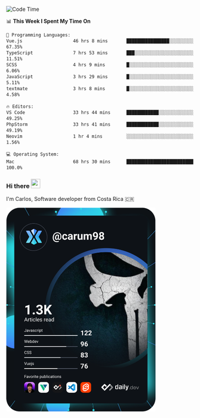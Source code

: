 
<!--START_SECTION:waka-->
![Code Time](http://img.shields.io/badge/Code%20Time-8%2C269%20hrs%2031%20mins-blue)

📊 **This Week I Spent My Time On** 

```text
💬 Programming Languages: 
Vue.js                   46 hrs 8 mins       ████████████████░░░░░░░░░   67.35% 
TypeScript               7 hrs 53 mins       ███░░░░░░░░░░░░░░░░░░░░░░   11.51% 
SCSS                     4 hrs 9 mins        █░░░░░░░░░░░░░░░░░░░░░░░░   6.06% 
JavaScript               3 hrs 29 mins       █░░░░░░░░░░░░░░░░░░░░░░░░   5.11% 
textmate                 3 hrs 8 mins        █░░░░░░░░░░░░░░░░░░░░░░░░   4.58%

🔥 Editors: 
VS Code                  33 hrs 44 mins      ████████████░░░░░░░░░░░░░   49.25% 
PhpStorm                 33 hrs 41 mins      ████████████░░░░░░░░░░░░░   49.19% 
Neovim                   1 hr 4 mins         ░░░░░░░░░░░░░░░░░░░░░░░░░   1.56%

💻 Operating System: 
Mac                      68 hrs 30 mins      █████████████████████████   100.0%

```


<!--END_SECTION:waka-->

### Hi there <img src="https://media.giphy.com/media/hvRJCLFzcasrR4ia7z/giphy.gif" width="25px" height="25px">

I'm Carlos, Software developer from Costa Rica 🇨🇷

<a href="https://app.daily.dev/carum98"><img src="https://github.com/carum98/carum98/blob/main/devcard.svg" width="400" alt="Carlos Umaña Acevedo's Dev Card"/></a>
